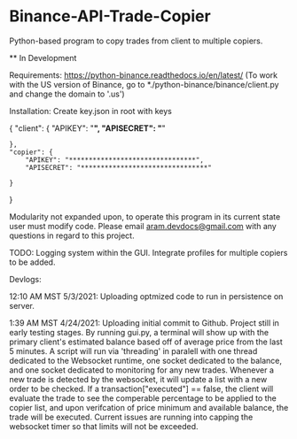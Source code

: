 # Binance-API-Trade-Copier
Python-based program to copy trades from client to multiple copiers. 

** In Development

Requirements:
https://python-binance.readthedocs.io/en/latest/
(To work with the US version of Binance, go to *./python-binance/binance/client.py and change the domain to '.us')

Installation:
Create key.json in root with keys


{
    "client": {
        "APIKEY": "********************************",
        "APISECRET": "********************************"

    },
    "copier": {
        "APIKEY": "********************************",
        "APISECRET": "********************************"

    }

}


Modularity not expanded upon, to operate this program in its current state user must modify code. Please email aram.devdocs@gmail.com with any questions in regard to this project.

TODO: 
Logging system within the GUI.
Integrate profiles for multiple copiers to be added.





Devlogs:

12:10 AM MST 5/3/2021:
Uploading optmized code to run in persistence on server.

1:39 AM MST 4/24/2021:
Uploading initial commit to Github. Project still in early testing stages. By running gui.py, a terminal will show up with the primary client's estimated balance based off of average price from the last 5 minutes. A script will run via 'threading' in paralell with  one thread dedicated to the Websocket runtime, one socket dedicated to the balance, and one socket dedicated to monitoring for any new trades. Whenever a new trade is detected by the websocket, it will update a list with a new order to be checked. If a transaction["executed"] == false, the client will evaluate the trade to see the comperable percentage to be applied to the copier list, and upon verifcation of price minimum and available balance, the trade will be executed. Current issues are running into capping the websocket timer so that limits will not be exceeded. 


